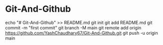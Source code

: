 # Git-And-Github
echo "# Git-And-Github" >> README.md
git init
git add README.md
git commit -m "first commit"
git branch -M main
git remote add origin https://github.com/YashChaudhary67/Git-And-Github.git
git push -u origin main
